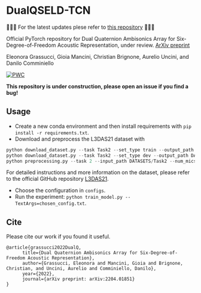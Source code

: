 # DualQSELD-TCN

:construction::construction::construction: For the latest updates plese refer to [this repository](https://github.com/ispamm/DualQSELD-TCN) :construction::construction::construction:

Official PyTorch repository for Dual Quaternion Ambisonics Array for Six-Degree-of-Freedom Acoustic Representation, under review. [ArXiv preprint](https://arxiv.org/pdf/2204.01851.pdf)  

Eleonora Grassucci, Gioia Mancini, Christian Brignone, Aurelio Uncini, and Danilo Comminiello

[![PWC](https://img.shields.io/endpoint.svg?url=https://paperswithcode.com/badge/dual-quaternion-ambisonics-array-for-six/sound-event-localization-and-detection-on)](https://paperswithcode.com/sota/sound-event-localization-and-detection-on?p=dual-quaternion-ambisonics-array-for-six)


**This repository is under construction, please open an issue if you find a bug!**

## Usage

* Create a new conda environment and then install requirements with `pip install -r requirements.txt`.
* Download and preprocess the L3DAS21 dataset with
```python
python download_dataset.py --task Task2 --set_type train --output_path DATASETS/Task2
python download_dataset.py --task Task2 --set_type dev --output_path DATASETS/Task2
python preprocessing.py --task 2 --input_path DATASETS/Task2 --num_mics 2 --frame_len 100
```
For detailed instructions and more information on the dataset, please refer to the official GitHub repository [L3DAS21](https://github.com/l3das/L3DAS21).

* Choose the configuration in `configs`.
* Run the experiment: `python train_model.py --TextArgs=chosen_config.txt`.


## Cite
Please cite our work if you found it useful.

```
@article{grassucci2022DualQ,
      title={Dual Quaternion Ambisonics Array for Six-Degree-of-Freedom Acoustic Representation}, 
      author={Grassucci, Eleonora and Mancini, Gioia and Brignone, Christian, and Uncini, Aurelio and Comminiello, Danilo},
      year={2022},
      journal={arXiv preprint: arXiv:2204.01851}
}
```
